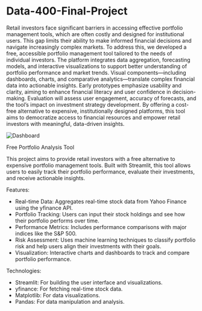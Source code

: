 # Data-400-Final-Project
Retail investors face significant barriers in accessing effective portfolio management tools, which are often costly and designed for institutional users. This gap limits their ability to make informed financial decisions and navigate increasingly complex markets. To address this, we developed a free, accessible portfolio management tool tailored to the needs of individual investors. The platform integrates data aggregation, forecasting models, and interactive visualizations to support better understanding of portfolio performance and market trends. Visual components—including dashboards, charts, and comparative analytics—translate complex financial data into actionable insights. Early prototypes emphasize usability and clarity, aiming to enhance financial literacy and user confidence in decision-making. Evaluation will assess user engagement, accuracy of forecasts, and the tool’s impact on investment strategy development. By offering a cost-free alternative to expensive, institutionally designed platforms, this tool aims to democratize access to financial resources and empower retail investors with meaningful, data-driven insights.

![Dashboard](https://github.com/user-attachments/assets/6c6a9e1d-60c9-4489-82c0-3dffe90c7aa2)

Free Portfolio Analysis Tool

This project aims to provide retail investors with a free alternative to expensive portfolio management tools.
Built with Streamlit, this tool allows users to easily track their portfolio performance, evaluate their investments, and receive actionable insights.

Features:
- Real-time Data: Aggregates real-time stock data from Yahoo Finance using the yfinance API.
- Portfolio Tracking: Users can input their stock holdings and see how their portfolio performs over time.
- Performance Metrics: Includes performance comparisons with major indices like the S&P 500.
- Risk Assessment: Uses machine learning techniques to classify portfolio risk and help users align their investments with their goals.
- Visualization: Interactive charts and dashboards to track and compare portfolio performance.

Technologies:
- Streamlit: For building the user interface and visualizations.
- yfinance: For fetching real-time stock data.
- Matplotlib: For data visualizations.
- Pandas: For data manipulation and analysis.
